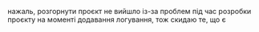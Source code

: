 нажаль, розгорнути проєкт не вийшло із-за проблем під час розробки проєкту на моменті додавання логування, тож скидаю те, що є
